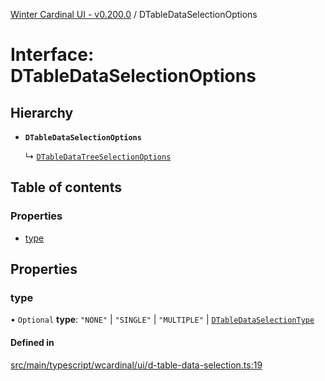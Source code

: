 [Winter Cardinal UI - v0.200.0](../index.md) / DTableDataSelectionOptions

# Interface: DTableDataSelectionOptions

## Hierarchy

- **`DTableDataSelectionOptions`**

  ↳ [`DTableDataTreeSelectionOptions`](DTableDataTreeSelectionOptions.md)

## Table of contents

### Properties

- [type](DTableDataSelectionOptions.md#type)

## Properties

### type

• `Optional` **type**: ``"NONE"`` \| ``"SINGLE"`` \| ``"MULTIPLE"`` \| [`DTableDataSelectionType`](../index.md#dtabledataselectiontype)

#### Defined in

[src/main/typescript/wcardinal/ui/d-table-data-selection.ts:19](https://github.com/winter-cardinal/winter-cardinal-ui/blob/v0.200.0/src/main/typescript/wcardinal/ui/d-table-data-selection.ts#L19)

